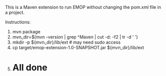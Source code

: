 This is a Maven extension to run EMOP without changing the pom.xml
file in a project.

Instructions:

1. mvn package
2. mvn_dir=$(mvn -version | grep ^Maven | cut -d: -f2 | tr -d ' ')
3. mkdir -p ${mvn_dir}/lib/ext # may need sudo access
4. cp target/emop-extension-1.0-SNAPSHOT.jar ${mvn_dir}/lib/ext
5. # All done
